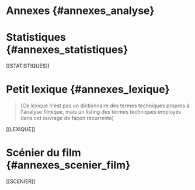 # Annexes {#annexes_analyse}

# Statistiques {#annexes_statistiques}

[[STATISTIQUES]]

# Petit lexique {#annexes_lexique}

> (Ce lexique n'est pas un dictionnaire des termes techniques propres à l'analyse filmique, mais un listing des termes techniques employés dans cet ouvrage de façon récurrente)

[[LEXIQUE]]

# Scénier du film {#annexes_scenier_film}

[[SCENIER]]
